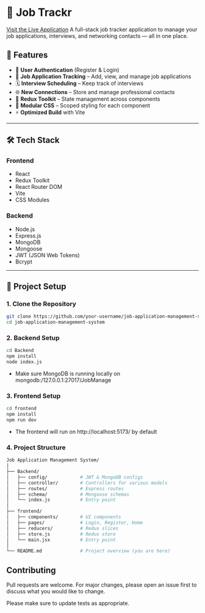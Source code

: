 # 💼 Job Trackr

[Visit the Live Application](https://job-trackr-frontend.onrender.com)
A full-stack job tracker application to manage your job applications, interviews, and networking contacts — all in one place.

## 📌 Features

- 🔐 **User Authentication** (Register & Login)
- 📝 **Job Application Tracking** – Add, view, and manage job applications
- 🗓️ **Interview Scheduling** – Keep track of interviews
- 🌐 **New Connections** – Store and manage professional contacts
- 🧠 **Redux Toolkit** – State management across components
- 🧾 **Modular CSS** – Scoped styling for each component
- ⚡ **Optimized Build** with Vite

---

## 🛠 Tech Stack

### Frontend
- React
- Redux Toolkit
- React Router DOM
- Vite
- CSS Modules

### Backend
- Node.js
- Express.js
- MongoDB
- Mongoose
- JWT (JSON Web Tokens)
- Bcrypt

---

## 🚀 Project Setup

### 1. Clone the Repository

```bash
git clone https://github.com/your-username/job-application-management-system.git
cd job-application-management-system
```

### 2. Backend Setup

```bash
cd Backend
npm install
node index.js
```
- Make sure MongoDB is running locally on mongodb:/127.0.0.1:27017/JobManage


### 3. Frontend Setup

```bash
cd frontend
npm install
npm run dev
```
- The frontend will run on http://localhost:5173/ by default

### 4. Project Structure

```bash
Job Application Management System/
│
├── Backend/
│   ├── config/            # JWT & MongoDB configs
│   ├── controller/        # Controllers for various models
│   ├── routes/            # Express routes
│   ├── schema/            # Mongoose schemas
│   └── index.js           # Entry point
│
├── frontend/
│   ├── components/        # UI components
│   ├── pages/             # Login, Register, Home
│   ├── reducers/          # Redux slices
│   ├── store.js           # Redux store
│   └── main.jsx           # Entry point
│
└── README.md              # Project overview (you are here)
```
## Contributing
Pull requests are welcome. For major changes, please open an issue first to discuss what you would like to change.

Please make sure to update tests as appropriate.
